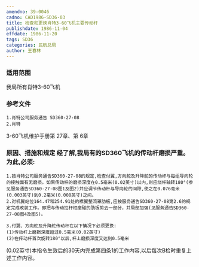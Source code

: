 ```yaml
---
amendno: 39-0046  
cadno: CAD1986-SD36-03  
title: 检查和更换肖特3-60飞机主要传动杆  
publishdate: 1986-11-04  
effdate: 1986-11-20  
tags: SD36  
categories: 民航总局  
author: 王春林  
---
```

  
### 适用范围  
我局所有肖特3-60飞机  
  
<!--more-->  
### 参考文件  
    1.肖特公司服务通告 SD360-27-08  
    2.肖特  
3-60飞机维护手册第 27章、第 6章  
  
### 原因、措施和规定     经了解,我局有的SD360飞机的传动杆磨损严重。为此,必须:  
    1.按肖特公司服务通告SD360-27-08的规定,检查付翼,方向舵及升降舵的传动杆与每组导向轮的接触面有无磨损。如果传动杆的磨损深度在0.5毫米(0.02英寸)以内,则应绕杆轴转180°(参见服务通告SD360-27-08图1及图2)并应调节传动杆与导向轮的间隙,使之在0.076毫米(0.003英寸)到0.2毫米(0.008英寸)之间。  
    2.对机翼站位164.47和254.91处的襟翼整流罩肋板,应按服务通告SD360-27-08第2.6的规定完成改装工作。即把与传动拉杆相磨碰的肋板剪去一部分，并局部加强(见服务通告SD360-27-08图4及图5)。  
  
    3.付翼、方向舵及升降舵传动杆在以下情况下必须更换:  
    (1)传动杆上磨损深度超过0.5毫米(0.02英寸)  
    (2)在传动杆首次旋转180°以后,杆上磨损深度又达到0.5毫米  
  
  
(0.02英寸)本指令生效后的30天内完成第四条1的工作内容,以后每次B检时重复上述工作内容。  
